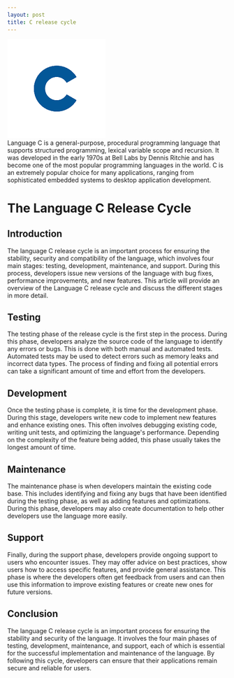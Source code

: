 ```yaml
---
layout: post
title: C release cycle
---
```

<div class="row">
    <div class="col-sm-2">
        <img src="/images/c-logo.png" alt="c logo"/>
    </div>
    <div class="col-sm-10">
        Language C is a general-purpose, procedural programming language that supports structured programming, lexical variable scope and recursion. It was developed in the early 1970s at Bell Labs by Dennis Ritchie and has become one of the most popular programming languages in the world. C is an extremely popular choice for many applications, ranging from sophisticated embedded systems to desktop application development.
    </div>
</div>

# The Language C Release Cycle

## Introduction

The language C release cycle is an important process for ensuring the stability, security and compatibility of the
language, which involves four main stages: testing, development, maintenance, and support. During this process,
developers issue new versions of the language with bug fixes, performance improvements, and new features. This article
will provide an overview of the Language C release cycle and discuss the different stages in more detail.

## Testing

The testing phase of the release cycle is the first step in the process. During this phase, developers analyze the
source code of the language to identify any errors or bugs. This is done with both manual and automated tests. Automated
tests may be used to detect errors such as memory leaks and incorrect data types. The process of finding and fixing all
potential errors can take a significant amount of time and effort from the developers.

## Development

Once the testing phase is complete, it is time for the development phase. During this stage, developers write new code
to implement new features and enhance existing ones. This often involves debugging existing code, writing unit tests,
and optimizing the language's performance. Depending on the complexity of the feature being added, this phase usually
takes the longest amount of time.

## Maintenance

The maintenance phase is when developers maintain the existing code base. This includes identifying and fixing any bugs
that have been identified during the testing phase, as well as adding features and optimizations. During this phase,
developers may also create documentation to help other developers use the language more easily.

## Support

Finally, during the support phase, developers provide ongoing support to users who encounter issues. They may offer
advice on best practices, show users how to access specific features, and provide general assistance. This phase is
where the developers often get feedback from users and can then use this information to improve existing features or
create new ones for future versions.

## Conclusion

The language C release cycle is an important process for ensuring the stability and security of the language. It
involves the four main phases of testing, development, maintenance, and support, each of which is essential for the
successful implementation and maintenance of the language. By following this cycle, developers can ensure that their
applications remain secure and reliable for users.

